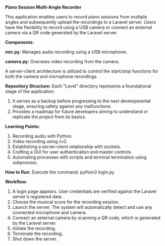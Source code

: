 **Piano Session Multi-Angle Recorder**

This application enables users to record piano sessions from multiple angles and subsequently upload the recordings to a Laravel server. Users have the flexibility to record using a USB camera or connect an external camera via a QR code generated by the Laravel server.

**Components:**

**mic.py**: Manages audio recording using a USB microphone.

**camera.py**: Oversees video recording from the camera.

A server-client architecture is utilized to control the start/stop functions for both the camera and microphone recordings.

**Repository Structure:**
Each "Level" directory represents a foundational stage of the application:

1. It serves as a backup before progressing to the next developmental stage, ensuring safety against any malfunctions.
2. Provides a roadmap for future developers aiming to understand or replicate the project from its basics.

**Learning Points:**
1. Recording audio with Python.
2. Video recording using cv2.
3. Establishing a server-client relationship with sockets.
4. Crafting a GUI for user authentication and master controls.
5. Automating processes with scripts and terminal termination using subprocess.

**How to Run:**
Execute the command: python3 login.py

**Workflow:**

1. A login page appears. User credentials are verified against the Laravel server's registered data.
2. Choose the musical score for the recording session.
3. Launch the server. The system will automatically detect and use any connected microphone and camera.
4. Connect an external camera by scanning a QR code, which is generated by the Laravel server.
5. Initiate the recording.
6. Terminate the recording.
7. Shut down the server.
